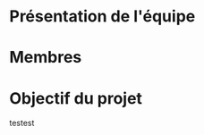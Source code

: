 Présentation de l'équipe
========================

Membres
=======

Objectif du projet
==================

testest
